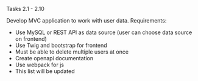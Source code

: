 Tasks 2.1 - 2.10

Develop MVC application to work with user data. Requirements:

 - Use MySQL or REST API as data source (user can choose data source on frontend)
 - Use Twig and bootstrap for frontend
 - Must be able to delete multiple users at once
 - Create openapi documentation
 - Use webpack for js
 - This list will be updated